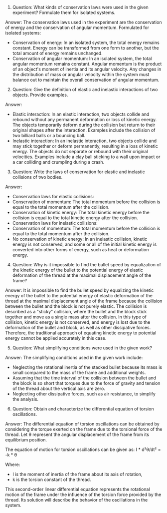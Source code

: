1. Question: What kinds of conservation laws were used in the given experiment? Formulate them for isolated systems.

Answer: The conservation laws used in the experiment are the conservation of energy and the conservation of angular momentum. Formulated for isolated systems: 
- Conservation of energy: In an isolated system, the total energy remains constant. Energy can be transformed from one form to another, but the total amount of energy remains unchanged. 
- Conservation of angular momentum: In an isolated system, the total angular momentum remains constant. Angular momentum is the product of an object's moment of inertia and its angular velocity. Any changes in the distribution of mass or angular velocity within the system must balance out to maintain the overall conservation of angular momentum.
2. Question: Give the definition of elastic and inelastic interactions of two objects. Provide examples.

Answer: 
- Elastic interaction: In an elastic interaction, two objects collide and rebound without any permanent deformation or loss of kinetic energy. The objects temporarily deform during the collision but return to their original shapes after the interaction. Examples include the collision of two billiard balls or a bouncing ball. 
- Inelastic interaction: In an inelastic interaction, two objects collide and may stick together or deform permanently, resulting in a loss of kinetic energy. The objects do not separate or rebound with their original velocities. Examples include a clay ball sticking to a wall upon impact or a car colliding and crumpling during a crash.
3. Question: Write the laws of conservation for elastic and inelastic collisions of two bodies.

Answer: 
- Conservation laws for elastic collisions:
- Conservation of momentum: The total momentum before the collision is equal to the total momentum after the collision.
- Conservation of kinetic energy: The total kinetic energy before the collision is equal to the total kinetic energy after the collision. 
- Conservation laws for inelastic collisions:
- Conservation of momentum: The total momentum before the collision is equal to the total momentum after the collision.
- No conservation of kinetic energy: In an inelastic collision, kinetic energy is not conserved, and some or all of the initial kinetic energy is converted into other forms of energy, such as heat or deformation energy.
4. Question: Why is it impossible to find the bullet speed by equalization of the kinetic energy of the bullet to the potential energy of elastic deformation of the thread at the maximal displacement angle of the frame?

Answer: It is impossible to find the bullet speed by equalizing the kinetic energy of the bullet to the potential energy of elastic deformation of the thread at the maximal displacement angle of the frame because the collision between the bullet and the block is not purely elastic. The collision is described as a "sticky" collision, where the bullet and the block stick together and move as a single mass after the collision. In this type of collision, kinetic energy is not conserved, and energy is lost due to the deformation of the bullet and block, as well as other dissipative forces. Therefore, the traditional approach of equating kinetic energy to potential energy cannot be applied accurately in this case.

5. Question: What simplifying conditions were used in the given work?

Answer: The simplifying conditions used in the given work include:
- Neglecting the rotational inertia of the stacked bullet because its mass is small compared to the mass of the frame and additional weights.
- Assuming that the time interval of the collision between the bullet and the block is so short that torques due to the force of gravity and tension of the thread about the vertical axis are zero.
- Neglecting other dissipative forces, such as air resistance, to simplify the analysis.
6. Question: Obtain and characterize the differential equation of torsion oscillations.

Answer: The differential equation of torsion oscillations can be obtained by considering the torque exerted on the frame due to the torsional force of the thread. Let θ represent the angular displacement of the frame from its equilibrium position.

The equation of motion for torsion oscillations can be given as:
I * d²θ/dt² = -k * θ

Where:
- I is the moment of inertia of the frame about its axis of rotation,
- k is the torsion constant of the thread.

This second-order linear differential equation represents the rotational motion of the frame under the influence of the torsion force provided by the thread. Its solution will describe the behavior of the oscillations in the system.